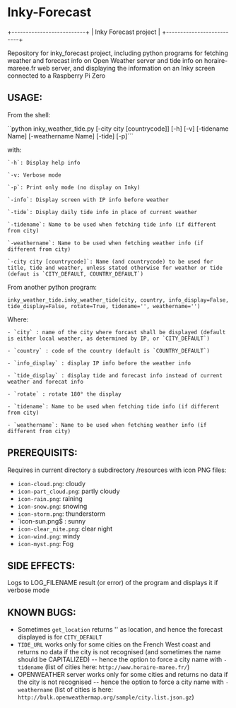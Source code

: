 # Inky-Forecast

+--------------------------+
|   Inky Forecast project  |
+--------------------------+

Repository for inky_forecast project, including python programs for fetching weather and forecast info on Open Weather server and tide info on horaire-mareee.fr web server, and displaying the information on an Inky screen connected to a Raspberry Pi Zero

USAGE:
-----
From the shell: 

``python inky_weather_tide.py [-city city [countrycode]] [-h] [-v] [-tidename Name] [-weathername Name] [-tide] [-p]```

with:

	`-h`: Display help info

	`-v: Verbose mode

	`-p`: Print only mode (no display on Inky)

	`-info`: Display screen with IP info before weather

	`-tide`: Display daily tide info in place of current weather

	`-tidename`: Name to be used when fetching tide info (if different from city)

	`-weathername`: Name to be used when fetching weather info (if different from city)

	`-city city [countrycode]`: Name (and countrycode) to be used for title, tide and weather, unless stated otherwise for weather or tide (defaut is `CITY_DEFAULT, COUNTRY_DEFAULT`)

From another python program: 

```inky_weather_tide.inky_weather_tide(city, country, info_display=False, tide_display=False, rotate=True, tidename='', weathername='')```

Where:

	- `city` : name of the city where forcast shall be displayed (default is either local weather, as determined by IP, or `CITY_DEFAULT`)

	- `country` : code of the country (default is `COUNTRY_DEFAULT`)

	- `info_display` : display IP info before the weather info

	- `tide_display` : display tide and forecast info instead of current weather and forecat info

	- `rotate` : rotate 180° the display

	- `tidename`: Name to be used when fetching tide info (if different from city)

	- `weathername`: Name to be used when fetching weather info (if different from city)


PREREQUISITS:
------------
Requires in current directory a subdirectory /resources with icon PNG files:
- `icon-cloud.png`: cloudy
- `icon-part_cloud.png`: partly cloudy
- `icon-rain.png`: raining
- `icon-snow.png`: snowing
- `icon-storm.png`: thunderstorm
- `icon-sun.png$ : sunny
- `icon-clear_nite.png`: clear night
- `icon-wind.png`: windy
- `icon-myst.png`: Fog


SIDE EFFECTS:
------------
Logs to LOG_FILENAME result (or error) of the program and displays it if verbose mode


KNOWN BUGS:
----------
- Sometimes `get_location` returns '' as location, and hence the forecast displayed is for `CITY_DEFAULT`
- `TIDE_URL` works only for some cities on the French West coast and returns no data if the city is not recognised (and sometimes the name should be CAPITALIZED) -- hence the option to force a city name with `-tidename` (list of cities here: `http://www.horaire-maree.fr/`)
- OPENWEATHER server works only for some cities and returns no data if the city is not recognised -- hence the option to force a city name with `-weathername` (list of cities is here: `http://bulk.openweathermap.org/sample/city.list.json.gz`)
